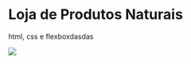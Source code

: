 # Loja de Produtos Naturais

html, css e flexboxdasdas

<img src="https://github.com/dieegobs/loja-de-produtos-naturais/blob/main/images/Site.png?raw=true"/>
